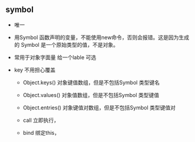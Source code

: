 ## symbol

- 唯一
- 用Symbol 函数声明的变量，不能使用new命令，否则会报错。这是因为生成的 Symbol 是一个原始类型的值，不是对象。
- 常用于对象字面量 给一个lable 可选
- key 不用担心覆盖

  - Object.keys() 对象键值数组，但是不包括Symbol 类型键名
  - Object.values() 对象值数组，但是不包括Symbol 类型键值
  - Object.entries() 对象键值对数组，但是不包括Symbol 类型键值对

  - call 立即执行，
  - bind 绑定this，